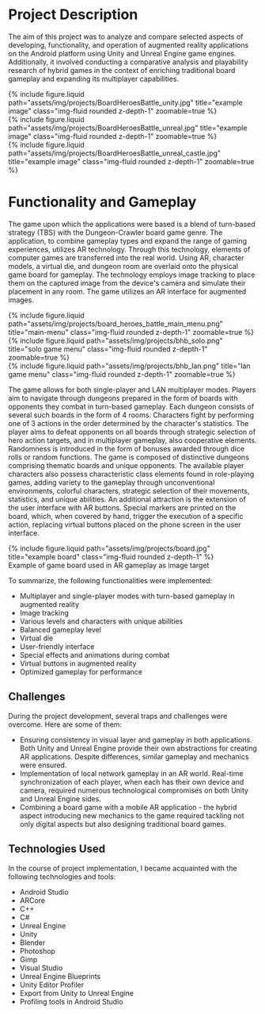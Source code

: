 # Project Description

The aim of this project was to analyze and compare selected aspects of developing, functionality, and operation of augmented reality applications on the Android platform using Unity and Unreal Engine game engines. Additionally, it involved conducting a comparative analysis and playability research of hybrid games in the context of enriching traditional board gameplay and expanding its multiplayer capabilities.

<div class="row">
    <div class="col-sm mt-3 mt-md-0">
        {% include figure.liquid path="assets/img/projects/BoardHeroesBattle_unity.jpg" title="example image" class="img-fluid rounded z-depth-1" zoomable=true %}
    </div>
    <div class="col-sm mt-3 mt-md-0">
        {% include figure.liquid  path="assets/img/projects/BoardHeroesBattle_unreal.jpg" title="example image" class="img-fluid rounded z-depth-1" zoomable=true %}
    </div>
    <div class="col-sm mt-3 mt-md-0">
        {% include figure.liquid path="assets/img/projects/BoardHeroesBattle_unreal_castle.jpg" title="example image" class="img-fluid rounded z-depth-1" zoomable=true %}
    </div>
</div>

# Functionality and Gameplay

The game upon which the applications were based is a blend of turn-based strategy (TBS) with the Dungeon-Crawler board game genre. The application, to combine gameplay types and expand the range of gaming experiences, utilizes AR technology. Through this technology, elements of computer games are transferred into the real world. Using AR, character models, a virtual die, and dungeon room are overlaid onto the physical game board for gameplay. The technology employs image tracking to place them on the captured image from the device's camera and simulate their placement in any room. The game utilizes an AR interface for augmented images.

<div class="row">
    <div class="col-sm mt-3 mt-md-0">
        {% include figure.liquid path="assets/img/projects/board_heroes_battle_main_menu.png" title="main-menu" class="img-fluid rounded z-depth-1" zoomable=true %}
    </div>
     <div class="col-sm mt-3 mt-md-0">
        {% include figure.liquid  path="assets/img/projects/bhb_solo.png" title="solo game menu" class="img-fluid rounded z-depth-1" zoomable=true %}
    </div>
    <div class="col-sm mt-3 mt-md-0">
        {% include figure.liquid path="assets/img/projects/bhb_lan.png" title="lan game menu" class="img-fluid rounded z-depth-1" zoomable=true %}
    </div>
</div>

The game allows for both single-player and LAN multiplayer modes. Players aim to navigate through dungeons prepared in the form of boards with opponents they combat in turn-based gameplay. Each dungeon consists of several such boards in the form of 4 rooms. Characters fight by performing one of 3 actions in the order determined by the character's statistics. The player aims to defeat opponents on all boards through strategic selection of hero action targets, and in multiplayer gameplay, also cooperative elements. Randomness is introduced in the form of bonuses awarded through dice rolls or random functions. The game is composed of distinctive dungeons comprising thematic boards and unique opponents. The available player characters also possess characteristic class elements found in role-playing games, adding variety to the gameplay through unconventional environments, colorful characters, strategic selection of their movements, statistics, and unique abilities. An additional attraction is the extension of the user interface with AR buttons. Special markers are printed on the board, which, when covered by hand, trigger the execution of a specific action, replacing virtual buttons placed on the phone screen in the user interface.

<div class="row justify-content-sm-center">
    <div class="col-sm-8 mt-3 mt-md-0">
        {% include figure.liquid path="assets/img/projects/board.jpg" title="example board" class="img-fluid rounded z-depth-1" %}
    </div>
</div>
<div class="caption">
    Example of game board used in AR gameplay as image target 
</div>

To summarize, the following functionalities were implemented:

- Multiplayer and single-player modes with turn-based gameplay in augmented reality
- Image tracking
- Various levels and characters with unique abilities
- Balanced gameplay level
- Virtual die
- User-friendly interface
- Special effects and animations during combat
- Virtual buttons in augmented reality
- Optimized gameplay for performance

## Challenges

During the project development, several traps and challenges were overcome. Here are some of them:

- Ensuring consistency in visual layer and gameplay in both applications. Both Unity and Unreal Engine provide their own abstractions for creating AR applications. Despite differences, similar gameplay and mechanics were ensured.
- Implementation of local network gameplay in an AR world. Real-time synchronization of each player, when each has their own device and camera, required numerous technological compromises on both Unity and Unreal Engine sides.
- Combining a board game with a mobile AR application - the hybrid aspect introducing new mechanics to the game required tackling not only digital aspects but also designing traditional board games.

## Technologies Used

In the course of project implementation, I became acquainted with the following technologies and tools:

- Android Studio
- ARCore
- C++
- C#
- Unreal Engine
- Unity
- Blender
- Photoshop
- Gimp
- Visual Studio
- Unreal Engine Blueprints
- Unity Editor Profiler
- Export from Unity to Unreal Engine
- Profiling tools in Android Studio
